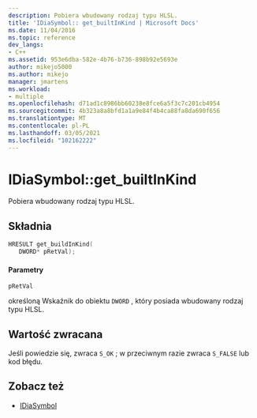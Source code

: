 ```yaml
---
description: Pobiera wbudowany rodzaj typu HLSL.
title: 'IDiaSymbol:: get_builtInKind | Microsoft Docs'
ms.date: 11/04/2016
ms.topic: reference
dev_langs:
- C++
ms.assetid: 953e6dba-582e-4b76-b736-898b92e5693e
author: mikejo5000
ms.author: mikejo
manager: jmartens
ms.workload:
- multiple
ms.openlocfilehash: d71ad1c8986bb60238e8fce6a5f3c7c201cb4954
ms.sourcegitcommit: 4b323a8a8bfd1a1a9e84f4b4ca88fa8da690f656
ms.translationtype: MT
ms.contentlocale: pl-PL
ms.lasthandoff: 03/05/2021
ms.locfileid: "102162222"
---
```

# <a name="idiasymbolget_builtinkind"></a>IDiaSymbol::get_builtInKind
Pobiera wbudowany rodzaj typu HLSL.

## <a name="syntax"></a>Składnia

```C++
HRESULT get_buildInKind(
   DWORD* pRetVal);
```

#### <a name="parameters"></a>Parametry
 `pRetVal`

określoną Wskaźnik do obiektu `DWORD` , który posiada wbudowany rodzaj typu HLSL.

## <a name="return-value"></a>Wartość zwracana
 Jeśli powiedzie się, zwraca `S_OK` ; w przeciwnym razie zwraca `S_FALSE` lub kod błędu.

## <a name="see-also"></a>Zobacz też
- [IDiaSymbol](../../debugger/debug-interface-access/idiasymbol.md)
